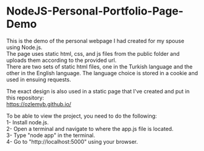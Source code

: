 # NodeJS-Personal-Portfolio-Page-Demo

This is the demo of the personal webpage I had created for my spouse using Node.js. <br>
The page uses static html, css, and js files from the public folder and uploads them according to the provided url. <br>
There are two sets of static html files, one in the Turkish language and the other in the English language. The language choice is stored in a cookie and used in ensuing requests. <br>

The exact design is also used in a static page that I've created and put in this repository: <br>
https://ozlemyb.github.io/ <br>

To be able to view the project, you need to do the following: <br>
1- Install node.js. <br>
2- Open a terminal and navigate to where the app.js file is located. <br>
3- Type "node app" in the terminal. <br>
4- Go to "http://localhost:5000" using your browser. <br>
